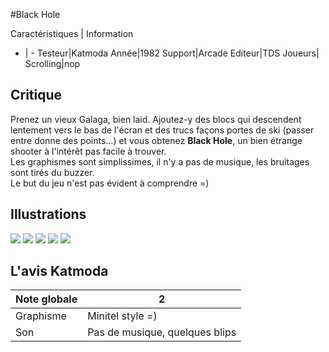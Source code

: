 #Black Hole

Caractéristiques | Information
- | -
Testeur|Katmoda
Année|1982
Support|Arcade
Editeur|TDS
Joueurs|
Scrolling|nop

## Critique
Prenez un vieux Galaga, bien laid. Ajoutez-y des blocs qui descendent lentement vers le bas de l'écran et des trucs façons portes de ski (passer entre donne des points...) et vous obtenez <b>Black Hole</b>, un bien étrange shooter à l'intérêt pas facile à trouver.<br/>Les graphismes sont simplissimes, il n'y a pas de musique, les bruitages sont tirés du buzzer.<br/>Le but du jeu n'est pas évident à comprendre =)

## Illustrations
![](http://www.shmup.com/images/thumbs/blkhole.gif)
![](http://www.shmup.com/images/thumbs/)
![](http://www.shmup.com/images/thumbs/)
![](http://www.shmup.com/images/thumbs/)
![](http://www.shmup.com/images/thumbs/)

## L'avis Katmoda
Note globale|2
-|-
Graphisme|Minitel style =)
Son|Pas de musique, quelques blips
